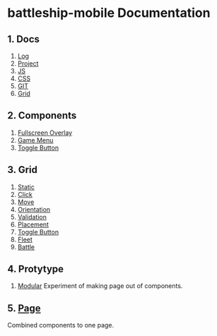# battleship-mobile Documentation

## 1. Docs

1. [Log](docs/log.md)
2. [Project](docs/project.md)
3. [JS](docs/js.md)
4. [CSS](docs/css.md)
5. [GIT](docs/git.md)
6. [Grid](docs/grid.md)

## 2. Components

1. [Fullscreen Overlay](component/full_screen/index.html)
2. [Game Menu](component/menu/index.html)
3. [Toggle Button](component/toggle_button/index.html)

## 3. Grid

1. [Static](component/grid/static/index.html)
2. [Click](component/grid/click/index.html)
3. [Move](component/grid/move/index.html)
4. [Orientation](component/grid/orientation/index.html)
5. [Validation](component/grid/validation/index.html)
6. [Placement](component/grid/placement/index.html)
7. [Toggle Button](component/grid/toggle_button/index.html)
8. [Fleet](component/fleet_grid/fleet_grid.html)
9. [Battle](component/battle_grid/battle_grid.html)

## 4. Protytype

1. [Modular](prototype/modular/index.html)
   Experiment of making page out of components.

## 5. [Page](page/index.html)

Combined components to one page.
